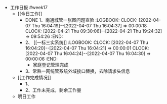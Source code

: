 - 工作日报 #week17
	- [[今日工作]]
		- DONE 1、南通城管一张图问题查验
		  :LOGBOOK:
		  CLOCK: [2022-04-07 Thu 16:04:19]--[2022-04-07 Thu 16:04:37] =>  00:00:18
		  CLOCK: [2022-04-21 Thu 09:30:06]--[2022-04-21 Thu 19:24:32] =>  09:54:26
		  :END:
		- 2、 [[一标三实系统]]
		  :LOGBOOK:
		  CLOCK: [2022-04-07 Thu 16:04:20]--[2022-04-07 Thu 16:04:21] =>  00:00:01
		  CLOCK: [2022-04-07 Thu 16:04:24]--[2022-04-07 Thu 16:04:30] =>  00:00:06
		  :END:
			- 家庭登记管理完成
		- 3、常熟一网统管系统外域接口替换，去除请求头信息
	- [[工作完成情况]]
		- 1、
		- 2、工作未完成，剩余工作量
	- 明日工作